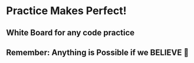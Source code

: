 # Practice Makes Perfect!

## White Board for any code practice

## Remember: Anything is Possible if we BELIEVE 🦄


